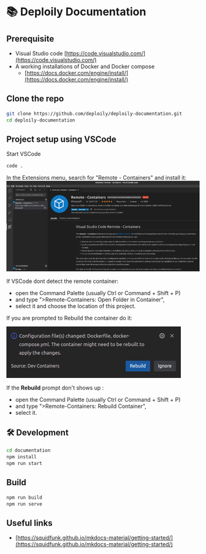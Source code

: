 # 📚 Deploily Documentation

## Prerequisite 

* Visual Studio code [https://code.visualstudio.com/](https://code.visualstudio.com/)
* A working installations of Docker and Docker compose
    - [https://docs.docker.com/engine/install/](https://docs.docker.com/engine/install/)

## Clone the repo

```sh
git clone https://github.com/deploily/deploily-documentation.git
cd deploily-documentation
```

## Project setup using VSCode

Start VSCode 
```bash
code .
```

In the Extensions menu, search for "Remote - Containers" and install it:
![](images/vscode-remote-container.png)


If VSCode dont detect the remote container: 
- open the Command Palette (usually Ctrl or Command + Shift + P) 
- and type ">Remote-Containers: Open Folder in Container", 
- select it and choose the location of this project.

If you are prompted to Rebuild the container do it: 

![](images/devcontainer-rebuild.png)

If the **Rebuild** prompt don't shows up : 
- open the Command Palette (usually Ctrl or Command + Shift + P) 
- and type ">Remote-Containers: Rebuild Container", 
- select it.


## 🛠️ Development

```bash
cd documentation
npm install
npm run start
```

## Build

```bash
npm run build
npm run serve
```

## Useful links

- [https://squidfunk.github.io/mkdocs-material/getting-started/](https://squidfunk.github.io/mkdocs-material/getting-started/)


